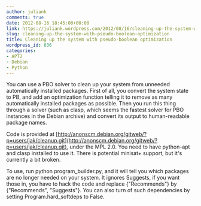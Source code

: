 ```yaml
---
author: juliank
comments: true
date: 2012-08-16 18:45:08+00:00
link: https://juliank.wordpress.com/2012/08/16/cleaning-up-the-system-with-pseudo-boolean-optimization/
slug: cleaning-up-the-system-with-pseudo-boolean-optimization
title: Cleaning up the system with pseudo-boolean optimization
wordpress_id: 636
categories:
- APT2
- Debian
- Python
---
```


You can use a PBO solver to clean up your system from unneeded automatically installed packages. First of all, you convert the system state to PB, and add an optimization function telling it to remove as many automatically installed packages as possible. Then you run this thing through a solver (such as clasp, which seems the fastest solver for PBO instances in the Debian archive) and convert its output to human-readable package names.

Code is provided at [http://anonscm.debian.org/gitweb/?p=users/jak/cleanup.git](http://anonscm.debian.org/gitweb/?p=users/jak/cleanup.git), under the MPL 2.0. You need to have python-apt and clasp installed to use it. There is potential minisat+ support, but it's currently a bit broken.

To use, run python program_builder.py, and it will tell you which packages are no longer needed on your system. It ignores Suggests, if you want those in, you have to hack the code and replace {"Recommends"} by {"Recommends", "Suggests"}. You can also turn of such dependencies by setting Program.hard_softdeps to False.
